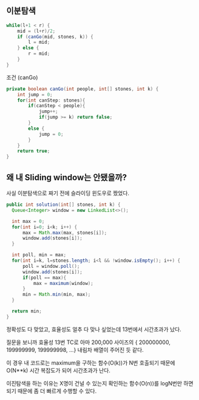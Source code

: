 ## 이분탐색
```java
while(l+1 < r) {
    mid = (l+r)/2;
    if (canGo(mid, stones, k)) {
        l = mid;
    } else {
        r = mid;
    }
}
```

조건 (canGo)
```java
private boolean canGo(int people, int[] stones, int k) {
    int jump = 0;
    for(int canStep: stones){
        if(canStep < people){
            jump++;
            if(jump >= k) return false;
        }
        else {
            jump = 0;
        }
    }
    return true;
}
```

## 왜 내 Sliding window는 안됐을까?

사실 이분탐색으로 짜기 전에 슬라이딩 윈도우로 짰었다.

```java
public int solution(int[] stones, int k) {
  Queue<Integer> window = new LinkedList<>();

  int max = 0;
  for(int i=0; i<k; i++) {
      max = Math.max(max, stones[i]);
      window.add(stones[i]);
  }

  int poll, min = max;
  for(int i=k, l=stones.length; i<l && !window.isEmpty(); i++) {
      poll = window.poll();
      window.add(stones[i]);
      if(poll == max){
          max = maximum(window);
      }
      min = Math.min(min, max);
  }

  return min;
}
```

정확성도 다 맞았고, 효율성도 얼추 다 맞나 싶었는데 13번에서 시간초과가 났다.

질문을 보니까 효율성 13번 TC로 아마 200,000 사이즈의 { 200000000, 199999999, 199999998, ...} 내림차 배열이 주어진 듯 같다.

이 경우 내 코드로는 maximum을 구하는 함수(O(k))가 N번 호출되기 때문에 O(N**k) 시간 복잡도가 되어 시간초과가 난다.

이진탐색을 하는 이유는 X명이 건널 수 있는지 확인하는 함수(O(n))를 logN번만 하면 되기 때문에 좀 더 빠르게 수행할 수 있다.
